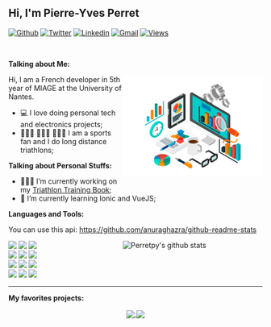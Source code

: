 ## Hi, I'm Pierre-Yves Perret

[![Github](https://img.shields.io/badge/-Github-000?style=flat&logo=Github&logoColor=white)](https://github.com/perretpy)
[![Twitter](https://img.shields.io/badge/-Twitter-299DED?style=flat&logo=Twitter&logoColor=white)](https://twitter.com/perretpy)
[![Linkedin](https://img.shields.io/badge/-LinkedIn-blue?style=flat&logo=Linkedin&logoColor=white)](https://www.linkedin.com/in/pierreyvesperret/)
[![Gmail](https://img.shields.io/badge/-Gmail-c14438?style=flat&logo=Gmail&logoColor=white)](mailto:pierreyves.perret@gmail.com)
[![Views](https://views.whatilearened.today/views/github/perretpy/readme.svg)](https://github.com/perretpy)


&nbsp;

**Talking about Me:**

<img width="55%" align="right" alt="Github" src="https://github.com/PERRETPY/PERRETPY/blob/main/webDeveloperClipart.png" />

  Hi, I am a French developer in 5th year of MIAGE at the University of Nantes.
  
  - 💻 I love doing personal tech and electronics projects;
  - 🏊🏼‍♂️ 🚴🏼‍♂️ 🏃🏼‍♂️ I am a sports fan and I do long distance triathlons;
 

**Talking about Personal Stuffs:**

- 👨🏽‍💻 I’m currently working on my [Triathlon Training Book](https://github.com/perretpy/ttb-front);
- 🌱 I’m currently learning Ionic and VueJS;

**Languages and Tools:** 


You can use this api: https://github.com/anuraghazra/github-readme-stats

<p>
  <a href="https://github.com/perretpy">
    <img width="55%" align="right" alt="Perretpy's github stats" src="https://github-readme-stats.vercel.app/api?username=perretpy&show_icons=true&hide_border=true" />
  </a>

  <code><img width="10%" src="https://www.vectorlogo.zone/logos/w3_html5/w3_html5-ar21.svg"></code>
  <code><img width="10%" src="https://www.vectorlogo.zone/logos/w3_css/w3_css-ar21.svg"></code>
  <code><img width="10%" src="https://www.vectorlogo.zone/logos/angular/angular-ar21.svg"></code>
  <br />
  <code><img width="10%" src="https://www.vectorlogo.zone/logos/java/java-ar21.svg"></code>
  <code><img width="10%" src="https://www.vectorlogo.zone/logos/springio/springio-ar21.svg"></code>
  <code><img width="10%" src="https://www.vectorlogo.zone/logos/json/json-ar21.svg"></code>
  <br />
  <code><img width="10%" src="https://www.vectorlogo.zone/logos/mysql/mysql-ar21.svg"></code>
  <code><img width="10%" src="https://www.vectorlogo.zone/logos/postgresql/postgresql-ar21.svg"></code>
  <code><img width="10%" src="https://www.vectorlogo.zone/logos/firebase/firebase-ar21.svg"></code>
  <br />
  <code><img width="10%" src="https://www.vectorlogo.zone/logos/git-scm/git-scm-ar21.svg"></code>
  <code><img width="10%" src="https://www.vectorlogo.zone/logos/jetbrains/jetbrains-ar21.svg"></code>
  <code><img width="10%" src="https://www.vectorlogo.zone/logos/microsoft_powerbi/microsoft_powerbi-ar21.svg"></code>
</p>

---

**My favorites projects:** 

<p align="center">
  <a href="https://github.com/perretpy/pintasso">
    <img align="center" src="https://github-readme-stats.vercel.app/api/pin/?username=perretpy&repo=pintasso" />
  </a>
  <a href="https://github.com/perretpy/petition_back">
    <img align="center" src="https://github-readme-stats.vercel.app/api/pin/?username=perretpy&repo=petition_back" />
  </a>
</p>

<!-- This readme was created by Murillo Comino - https://github.com/onimur -->
